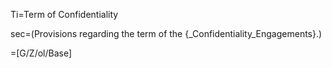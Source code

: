Ti=Term of Confidentiality

sec=(Provisions regarding the term of the {_Confidentiality_Engagements}.)

=[G/Z/ol/Base]